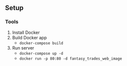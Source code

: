 ## Setup

### Tools
1. Install Docker
2. Build Docker app
    * `docker-compose build`
3. Run server
    * `docker-compose up -d`
    * `docker run -p 80:80 -d fantasy_trades_web_image`
